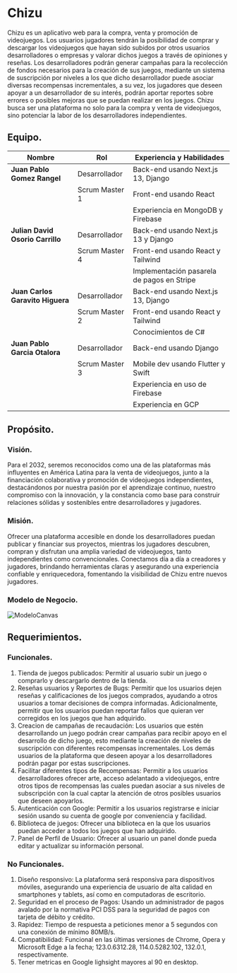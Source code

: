 # Chizu

Chizu es un aplicativo web para la compra, venta y promoción de videojuegos. Los usuarios jugadores tendrán la posibilidad de comprar y descargar los videojuegos que hayan sido subidos por otros usuarios desarrolladores o empresas y valorar dichos juegos a través de opiniones y reseñas. Los desarrolladores podrán generar campañas para la recolección de fondos necesarios para la creación de sus juegos, mediante un sistema de suscripción por niveles a los que dicho desarrollador puede asociar diversas recompensas incrementales, a su vez, los jugadores que deseen apoyar a un desarrollador de su interés, podrán aportar reportes sobre errores o posibles mejoras que se puedan realizar en los juegos. Chizu busca ser una  plataforma no solo para la compra y venta de videojuegos, sino potenciar la labor de los desarrolladores independientes.


## Equipo.

| Nombre                         | Rol           | Experiencia y Habilidades                              |
|--------------------------------|---------------|--------------------------------------------------------|
| **Juan Pablo Gomez Rangel**        | Desarrollador | Back-end usando Next.js 13, Django                   |
|                                | Scrum Master 1| Front-end usando React                               |
|                                |               | Experiencia en MongoDB y Firebase                    |
| **Julian David Osorio Carrillo**  | Desarrollador | Back-end usando Next.js 13 y Django                  |
|                                | Scrum Master 4| Front-end usando React y Tailwind                    |
|                                |               | Implementación pasarela de pagos en Stripe           |
| **Juan Carlos Garavito Higuera**   | Desarrollador | Back-end usando Next.js 13, Django                   |
|                                | Scrum Master 2| Front-end usando React y Tailwind                    |
|                                |               | Conocimientos de C#                                  |
| **Juan Pablo Garcia Otalora**      | Desarrollador | Back-end usando Django                               |
|                                | Scrum Master 3| Mobile dev usando Flutter y Swift                    |
|                                |               | Experiencia en uso de Firebase                       |
|                                |               | Experiencia en GCP                                   |


## Propósito.
### Visión.
Para el 2032, seremos reconocidos como una de las plataformas más influyentes en América Latina para la venta de videojuegos, junto a la financiación colaborativa y promoción de videojuegos independientes, destacándonos por nuestra pasión por el aprendizaje continuo, nuestro compromiso con la innovación, y la constancia como base para construir relaciones sólidas y sostenibles entre desarrolladores y jugadores. 

### Misión.
Ofrecer una plataforma accesible en donde los desarrolladores puedan publicar y financiar sus proyectos, mientras los jugadores descubren, compran y disfrutan una amplia variedad de videojuegos, tanto independientes como convencionales. Conectamos día a día a creadores y jugadores, brindando herramientas claras y asegurando una experiencia confiable y enriquecedora, fomentando la visibilidad de Chizu entre nuevos jugadores. 

### Modelo de Negocio.
![ModeloCanvas](https://github.com/user-attachments/assets/1f2333b3-4c22-4e08-954c-8a0f82992694)


## Requerimientos.
### Funcionales.
1. Tienda de juegos publicados: Permitir al usuario subir un juego o comprarlo y descargarlo dentro de la tienda.
2. Reseñas usuarios y Reportes de Bugs: Permitir que los usuarios dejen reseñas y calificaciones de los juegos comprados, ayudando a otros usuarios a tomar decisiones de compra informadas. Adicionalmente, permitir que los usuarios puedan reportar fallos que quieran ver corregidos en los juegos que han adquirido.
3. Creacion de campañas de recaudación: Los usuarios que estén desarrollando un juego podrán crear campañas para recibir apoyo en el desarrollo de dicho juego, esto mediante la creación de niveles de suscripción con diferentes recompensas incrementales. Los demás usuarios de la plataforma que deseen apoyar a los desarrolladores podrán pagar por estas suscripciones.
4. Facilitar diferentes tipos de Recompensas: Permitir a los usuarios desarrolladores ofrecer arte, acceso adelantado a videojuegos, entre otros tipos de recompensas las cuales puedan asociar a sus niveles de subscripción con la cual captar la atención de otros posibles usuarios que deseen apoyarlos.
5. Autenticación con Google: Permitir a los usuarios registrarse e iniciar sesión usando su cuenta de google por conveniencia y facilidad.
6. Biblioteca de juegos: Ofrecer una biblioteca en la que los usuarios puedan acceder a todos los juegos que han adquirido.
7. Panel de Perfil de Usuario: Ofrecer al usuario un panel donde pueda editar y actualizar su información personal.

### No Funcionales.
1. Diseño responsivo: La plataforma será responsiva para dispositivos móviles, asegurando una experiencia de usuario de alta calidad en smartphones y tablets, así como en computadoras de escritorio.
2. Seguridad en el proceso de Pagos: Usando un administrador de pagos avalado por la normativa PCI DSS para la seguridad de pagos con tarjeta de débito y crédito. 
3. Rapidez: Tiempo de respuesta a peticiones menor a 5 segundos con una conexión de mínimo 80MB/s.
4. Compatibilidad: Funcional en las últimas versiones de Chrome, Opera y Microsoft Edge a la fecha; 123.0.6312.28, 114.0.5282.102, 132.0.1, respectivamente.
5. Tener metricas en Google lighsight mayores al 90 en desktop.
